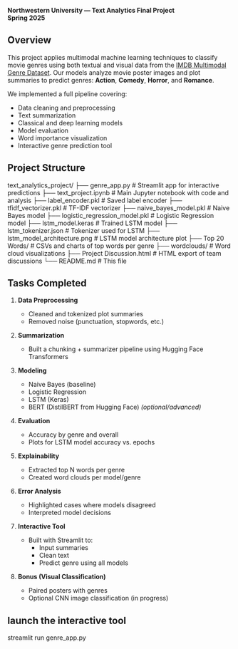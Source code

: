 **Northwestern University — Text Analytics Final Project**  
**Spring 2025**
 
## Overview

This project applies multimodal machine learning techniques to classify movie genres using both textual and visual data from the [IMDB Multimodal Genre Dataset](https://www.kaggle.com/datasets/zulkarnainsaurav/imdb-multimodal-vision-and-nlp-genre-classification). Our models analyze movie poster images and plot summaries to predict genres: **Action**, **Comedy**, **Horror**, and **Romance**.

We implemented a full pipeline covering:
- Data cleaning and preprocessing
- Text summarization
- Classical and deep learning models
- Model evaluation
- Word importance visualization
- Interactive genre prediction tool

## Project Structure

text_analytics_project/
├── genre_app.py                  # Streamlit app for interactive predictions
├── text_project.ipynb            # Main Jupyter notebook with code and analysis
├── label_encoder.pkl             # Saved label encoder
├── tfidf_vectorizer.pkl          # TF-IDF vectorizer
├── naive_bayes_model.pkl         # Naive Bayes model
├── logistic_regression_model.pkl # Logistic Regression model
├── lstm_model.keras              # Trained LSTM model
├── lstm_tokenizer.json           # Tokenizer used for LSTM
├── lstm_model_architecture.png   # LSTM model architecture plot
├── Top 20 Words/                 # CSVs and charts of top words per genre
├── wordclouds/                   # Word cloud visualizations
├── Project Discussion.html       # HTML export of team discussions
└── README.md                     # This file

## Tasks Completed

1. **Data Preprocessing**
   - Cleaned and tokenized plot summaries
   - Removed noise (punctuation, stopwords, etc.)

2. **Summarization**
   - Built a chunking + summarizer pipeline using Hugging Face Transformers

3. **Modeling**
   - Naive Bayes (baseline)
   - Logistic Regression
   - LSTM (Keras)
   - BERT (DistilBERT from Hugging Face) *(optional/advanced)*

4. **Evaluation**
   - Accuracy by genre and overall
   - Plots for LSTM model accuracy vs. epochs

5. **Explainability**
   - Extracted top N words per genre
   - Created word clouds per model/genre

6. **Error Analysis**
   - Highlighted cases where models disagreed
   - Interpreted model decisions

7. **Interactive Tool**
   - Built with Streamlit to:
     - Input summaries
     - Clean text
     - Predict genre using all models

8. **Bonus (Visual Classification)**
   - Paired posters with genres
   - Optional CNN image classification (in progress)
  
## launch the interactive tool

streamlit run genre_app.py


